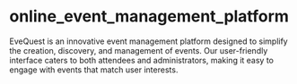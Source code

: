 # online_event_management_platform
EveQuest is an innovative event management platform designed to simplify the creation, discovery, and management of events. Our user-friendly interface caters to both attendees and administrators, making it easy to engage with events that match user interests.
